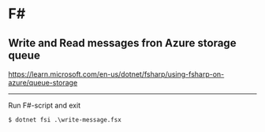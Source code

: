# F# 
## Write and Read messages fron Azure storage queue

https://learn.microsoft.com/en-us/dotnet/fsharp/using-fsharp-on-azure/queue-storage


---
Run F#-script and exit
```
$ dotnet fsi .\write-message.fsx
```
